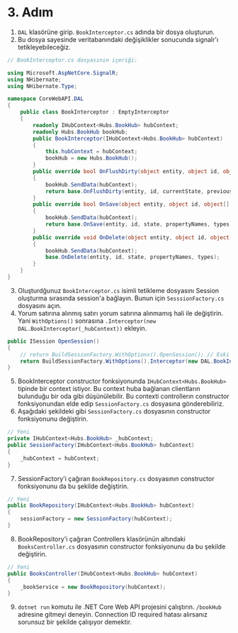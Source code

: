 # 3. Adım
1) `DAL` klasörüne girip. `BookInterceptor.cs` adında bir dosya oluşturun.
2) Bu dosya sayesinde veritabanındaki değişiklikler sonucunda signalr'ı tetikleyebileceğiz.
```csharp 
// BookInterceptor.cs dosyasının içeriği:

using Microsoft.AspNetCore.SignalR;
using NHibernate;
using NHibernate.Type;

namespace CoreWebAPI.DAL
{
    public class BookInterceptor : EmptyInterceptor
    {
        readonly IHubContext<Hubs.BookHub> hubContext;
        readonly Hubs.BookHub bookHub;
        public BookInterceptor(IHubContext<Hubs.BookHub> hubContext)
        {
            this.hubContext = hubContext;
            bookHub = new Hubs.BookHub();
        }
        public override bool OnFlushDirty(object entity, object id, object[] currentState, object[] previousState, string[] propertyNames, IType[] types)
        {
            bookHub.SendData(hubContext);
            return base.OnFlushDirty(entity, id, currentState, previousState, propertyNames, types);
        }
        public override bool OnSave(object entity, object id, object[] state, string[] propertyNames, IType[] types)
        {
            bookHub.SendData(hubContext);
            return base.OnSave(entity, id, state, propertyNames, types);
        }
        public override void OnDelete(object entity, object id, object[] state, string[] propertyNames, IType[] types)
        {
            bookHub.SendData(hubContext);
            base.OnDelete(entity, id, state, propertyNames, types);
        }
    }
}        
```
3) Oluşturdğunuz `BookInterceptor.cs` isimli tetikleme dosyasını Session oluşturma sırasında session'a bağlayın. Bunun için `SesssionFactory.cs` dosyasını açın.
4) Yorum satırına alınmış satırı yorum satırına alınmamış hali ile değiştirin. Yani `WithOptions()` sonrasına `.Interceptor(new DAL.BookInterceptor(_hubContext))` ekleyin.
```csharp 
public ISession OpenSession()
{
    // return BuildSessionFactory.WithOptions().OpenSession(); // Eski
    return BuildSessionFactory.WithOptions().Interceptor(new DAL.BookInterceptor(_hubContext)).OpenSession(); // Yeni
}
```
5) BookInterceptor constructor fonksiyonunda `IHubContext<Hubs.BookHub>` tipinde bir context istiyor. Bu context huba bağlanan clientların bulunduğu bir oda gibi düşünülebilir. Bu contexti controllerın constructor fonksiyonundan elde edip `SessionFactory.cs` dosyasına gönderebiliriz.
6) Aşağıdaki şekildeki gibi `SessionFactory.cs` dosyasının constructor fonksiyonunu değiştirin.
```csharp 
// Yeni
private IHubContext<Hubs.BookHub> _hubContext;
public SessionFactory(IHubContext<Hubs.BookHub> hubContext)
{
    _hubContext = hubContext;
}
```

7) SessionFactory'i çağıran `BookRepository.cs` dosyasının constructor fonksiyonunu da bu şekilde değiştirin.
```csharp 
// Yeni
public BookRepository(IHubContext<Hubs.BookHub> hubContext)
{
    sessionFactory = new SessionFactory(hubContext);
}
```
8) BookRepository'i çağıran Controllers klasörünün altındaki `BooksController.cs` dosyasının constructor fonksiyonunu da bu şekilde değiştirin.
```csharp 
// Yeni
public BooksController(IHubContext<Hubs.BookHub> hubContext)
{
    _bookService = new BookRepository(hubContext);
}
```
9)  `dotnet run` komutu ile .NET Core Web API projesini çalıştırın. `/bookHub` adresine gitmeyi deneyin. Connection ID required hatası alırsanız sorunsuz bir şekilde çalışıyor demektir.